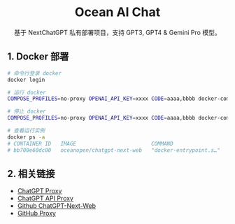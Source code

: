 <div align="center">

<h1 align="center">Ocean AI Chat</h1>

基于 NextChatGPT 私有部署项目，支持 GPT3, GPT4 & Gemini Pro 模型。

</div>

## 1. Docker 部署

```bash
# 命令行登录 docker
docker login

# 运行 docker
COMPOSE_PROFILES=no-proxy OPENAI_API_KEY=xxxx CODE=aaaa,bbbb docker-compose up -d

# 停止 docker
COMPOSE_PROFILES=no-proxy OPENAI_API_KEY=xxxx CODE=aaaa,bbbb docker-compose stop

# 查看运行实例
docker ps -a
# CONTAINER ID   IMAGE                        COMMAND                   CREATED          STATUS                      PORTS     NAMES
# bb700e60dc00   oceanopen/chatgpt-next-web   "docker-entrypoint.s…"   12 minutes ago   Exited (0) 48 seconds ago             chatgpt-next-web
```

## 2. 相关链接

- [ChatGPT Proxy](https://bewildcard.com/api)
- [ChatGPT API Proxy](https://2233.ai/api)
- [Github ChatGPT-Next-Web](https://github.com/ChatGPTNextWeb/ChatGPT-Next-Web)
- [GitHub Proxy](https://ghgo.xyz/)
